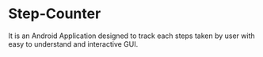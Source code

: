 # Step-Counter
It is an Android Application designed to track each steps taken by user with easy to understand and interactive GUI.
